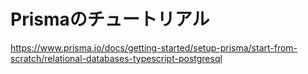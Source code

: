 # Prismaのチュートリアル
https://www.prisma.io/docs/getting-started/setup-prisma/start-from-scratch/relational-databases-typescript-postgresql